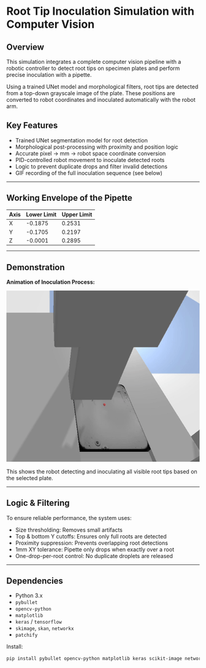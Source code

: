# Root Tip Inoculation Simulation with Computer Vision

## Overview

This simulation integrates a complete computer vision pipeline with a robotic controller to detect root tips on specimen plates and perform precise inoculation with a pipette.

Using a trained UNet model and morphological filters, root tips are detected from a top-down grayscale image of the plate. These positions are converted to robot coordinates and inoculated automatically with the robot arm.

## Key Features

- Trained UNet segmentation model for root detection  
- Morphological post-processing with proximity and position logic  
- Accurate pixel → mm → robot space coordinate conversion  
- PID-controlled robot movement to inoculate detected roots  
- Logic to prevent duplicate drops and filter invalid detections  
- GIF recording of the full inoculation sequence (see below)  

---

## Working Envelope of the Pipette

| Axis | Lower Limit | Upper Limit |
|------|-------------|-------------|
| X    | -0.1875     | 0.2531      |
| Y    | -0.1705     | 0.2197      |
| Z    | -0.0001     | 0.2895      |

---

## Demonstration

**Animation of Inoculation Process:**

![Robot Inoculation Demo](inoculation.gif)

This shows the robot detecting and inoculating all visible root tips based on the selected plate.


---

## Logic & Filtering

To ensure reliable performance, the system uses:

- Size thresholding: Removes small artifacts  
- Top & bottom Y cutoffs: Ensures only full roots are detected  
- Proximity suppression: Prevents overlapping root detections  
- 1mm XY tolerance: Pipette only drops when exactly over a root  
- One-drop-per-root control: No duplicate droplets are released  

---

## Dependencies

- Python 3.x  
- `pybullet`  
- `opencv-python`  
- `matplotlib`  
- `keras` / `tensorflow`  
- `skimage`, `skan`, `networkx`  
- `patchify`

Install:
```bash
pip install pybullet opencv-python matplotlib keras scikit-image networkx patchify
